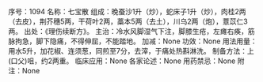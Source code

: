 序号：1094
名称：七宝散
组成：晚蚕沙1升（炒），蛇床子1升（炒），肉桂2两（去皮），荆芥穗5两，干荷叶2两，藁本5两（去土），川乌2两（炮），薏苡仁3两。
出处：《理伤续断方》。
主治：冷水风脚湿气下注，脚膝生疮，左瘫右痪，筋脉拘急，脚下隐痛，不得伸屈，不能踏地。
加减：None
功效：None
用法用量：用水5升，加花椒、连须葱，同煎至7分，去滓，于痛处热斟淋洗。
制备方法：上(口父)咀，约2两重。
临床应用：None
各家论述：None
用药禁忌：None
附注：None
